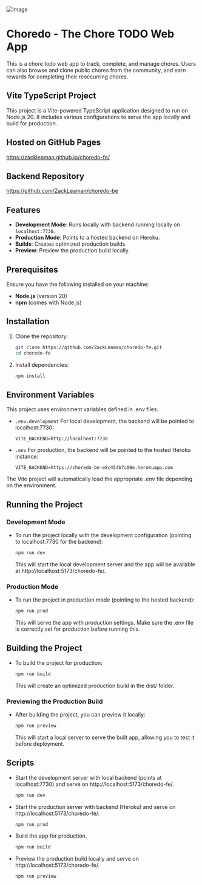![image](https://github.com/user-attachments/assets/bec5ff9d-9776-418d-a0b4-c9028e405f17)

# Choredo - The Chore TODO Web App

This is a chore todo web app to track, complete, and manage chores. Users can also browse and clone public chores from the community, and earn rewards for completing their reoccurring chores.

## Vite TypeScript Project

This project is a Vite-powered TypeScript application designed to run on Node.js 20. It includes various configurations to serve the app locally and build for production. 

## Hosted on GitHub Pages
https://zackleaman.github.io/choredo-fe/

## Backend Repository
https://github.com/ZackLeaman/choredo-be

## Features

- **Development Mode**: Runs locally with backend running locally on `localhost:7730`.
- **Production Mode**: Points to a hosted backend on Heroku.
- **Builds**: Creates optimized production builds.
- **Preview**: Preview the production build locally.

## Prerequisites

Ensure you have the following installed on your machine:

- **Node.js** (version 20)
- **npm** (comes with Node.js)

## Installation

1. Clone the repository:

   ```bash
   git clone https://github.com/ZackLeaman/choredo-fe.git
   cd choredo-fe
   ```

2. Install dependencies:

    ```bash
    npm install

## Environment Variables

This project uses environment variables defined in .env files.

- `.env.development`
  For local development, the backend will be pointed to localhost:7730:
  ```
  VITE_BACKEND=http://localhost:7730
  ```

- `.env`
  For production, the backend will be pointed to the hosted Heroku instance:
  ```
  VITE_BACKEND=https://choredo-be-e8c454b7c00e.herokuapp.com
  ```
The Vite project will automatically load the appropriate .env file depending on the environment.

## Running the Project

  ### Development Mode

  - To run the project locally with the development configuration (pointing to localhost:7730 for the backend):
    ```bash
    npm run dev
    ```
    This will start the local development server and the app will be available at http://localhost:5173/choredo-fe/.

  ### Production Mode
  
  - To run the project in production mode (pointing to the hosted backend):
    ```bash
    npm run prod
    ```
    This will serve the app with production settings. Make sure the .env file is correctly set for production before running this.

## Building the Project

- To build the project for production:

  ```bash
  npm run build
  ```
  This will create an optimized production build in the dist/ folder.

### Previewing the Production Build
- After building the project, you can preview it locally:

  ```bash
  npm run preview
  ```
  This will start a local server to serve the built app, allowing you to test it before deployment.

## Scripts

- Start the development server with local backend (points at localhost:7730) and serve on http://localhost:5173/choredo-fe/.
  ```bash
  npm run dev
  ```
- Start the production server with backend (Heroku) and serve on http://localhost:5173/choredo-fe/.
  ```bash
  npm run prod
  ```
- Build the app for production.
  ```bash
  npm run build
  ```
- Preview the production build locally and serve on http://localhost:5173/choredo-fe/.
  ```bash
  npm run preview
  ```

